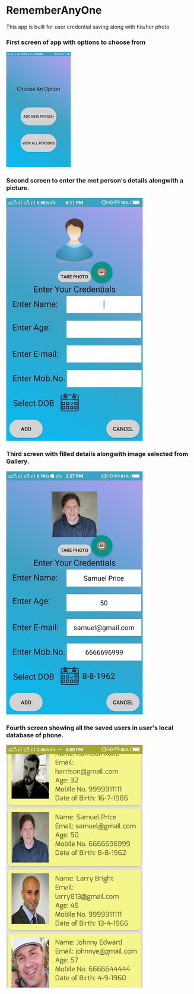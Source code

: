 # RememberAnyOne
This app is built for user credential saving along with his/her photo
### First screen of app with options to choose from
![First screen](https://github.com/Divya0319/RememberAnyOne/blob/master/screenshots/1.jpg)
### Second screen to enter the met person's details alongwith a picture.
![Second screen](https://github.com/Divya0319/RememberAnyOne/blob/master/screenshots/2.jpg)
### Third screen with filled details alongwith image selected from Gallery.
![Third screen](https://github.com/Divya0319/RememberAnyOne/blob/master/screenshots/3.jpg)
### Fourth screen showing all the saved users in user's local database of phone.
![Fourth screen](https://github.com/Divya0319/RememberAnyOne/blob/master/screenshots/4.jpg)
